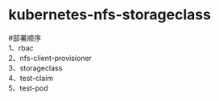    # kubernetes-nfs-storageclass
#部署顺序  
1、rbac  
2、nfs-client-provisioner  
3、storageclass  
4、test-claim  
5、test-pod  
